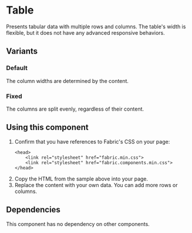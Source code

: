 # Table
Presents tabular data with multiple rows and columns. The table's width is flexible, but it does not have any advanced responsive behaviors.

## Variants

### Default
The column widths are determined by the content.
<!---
{{> Table props=TableExampleModel}}
--->

### Fixed
The columns are split evenly, regardless of their content.
<!---
{{> Table props=TableFixedExampleModel}}
--->

## Using this component
1. Confirm that you have references to Fabric's CSS on your page:
    ```
    <head>
        <link rel="stylesheet" href="fabric.min.css">
        <link rel="stylesheet" href="fabric.components.min.css">
    </head>
    ```
2. Copy the HTML from the sample above into your page.
3. Replace the content with your own data. You can add more rows or columns.

## Dependencies
This component has no dependency on other components.
